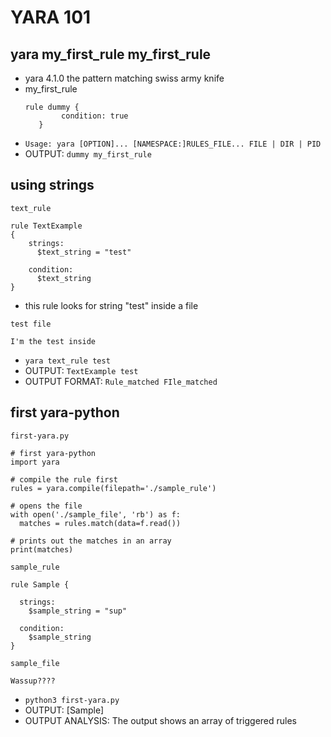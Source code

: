 # YARA 101 

## yara my_first_rule my_first_rule 
- yara 4.1.0 the pattern matching swiss army knife
- my_first_rule
  ```
  rule dummy { 
          condition: true 
     }
  ```
- ```Usage: yara [OPTION]... [NAMESPACE:]RULES_FILE... FILE | DIR | PID```
- OUTPUT: ```dummy my_first_rule```

## using strings
```
text_rule

rule TextExample
{
	strings:
	  $text_string = "test"

	condition:
	  $text_string
}
```
- this rule looks for string "test" inside a file

```
test file

I'm the test inside
```
- ```yara text_rule test```
- OUTPUT: ```TextExample test```
- OUTPUT FORMAT: ```Rule_matched FIle_matched```

## first yara-python
```
first-yara.py

# first yara-python
import yara

# compile the rule first
rules = yara.compile(filepath='./sample_rule')

# opens the file
with open('./sample_file', 'rb') as f:
  matches = rules.match(data=f.read())

# prints out the matches in an array
print(matches)
```

```
sample_rule

rule Sample {
	
  strings:
    $sample_string = "sup"

  condition:
    $sample_string   
}
```
```
sample_file

Wassup????
```
- ```python3 first-yara.py```
- OUTPUT: [Sample]
- OUTPUT ANALYSIS: The output shows an array of triggered rules


